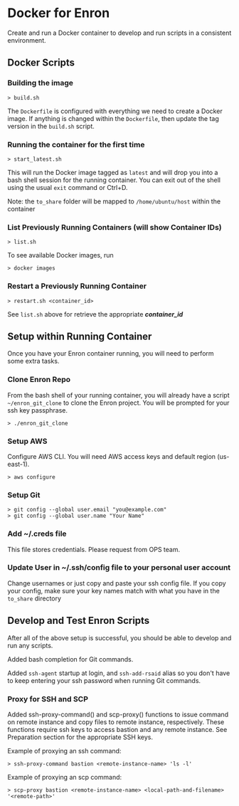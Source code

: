 # Docker for Enron

Create and run a Docker container to develop and run scripts in a consistent environment.


## Docker Scripts

### Building the image

```
> build.sh
```

The `Dockerfile` is configured with everything we need to create a Docker image. If anything is changed within the `Dockerfile`, then update the tag version in the `build.sh` script.

### Running the container for the first time

```
> start_latest.sh
```

This will run the Docker image tagged as `latest` and will drop you into a bash shell session for the running container. You can exit out of the shell using the usual `exit` command or Ctrl+D.

Note: the `to_share` folder will be mapped to `/home/ubuntu/host` within the container

### List Previously Running Containers (will show Container IDs)

```
> list.sh
```

To see available Docker images, run

```
> docker images
```

### Restart a Previously Running Container

```
> restart.sh <container_id>
```

See `list.sh` above for retrieve the appropriate ___container_id___

## Setup within Running Container

Once you have your Enron container running, you will need to perform some extra tasks.

### Clone Enron Repo

From the bash shell of your running container, you will already have a script `~/enron_git_clone` to clone the Enron project. You will be prompted for your ssh key passphrase.

```
> ./enron_git_clone
```

### Setup AWS

Configure AWS CLI. You will need AWS access keys and default region (us-east-1).

```
> aws configure
```

### Setup Git

```
> git config --global user.email "you@example.com"
> git config --global user.name "Your Name"
```

### Add ~/.creds file

This file stores credentials. Please request from OPS team.

### Update User in ~/.ssh/config file to your personal user account

Change usernames or just copy and paste your ssh config file. If you copy your config, make sure your key names match with what you have in the `to_share` directory


## Develop and Test Enron Scripts

After all of the above setup is successful, you should be able to develop and run any scripts.

Added bash completion for Git commands.

Added `ssh-agent` startup at login, and `ssh-add-rsaid` alias so you don't have to keep entering your ssh password when running Git commands.

### Proxy for SSH and SCP

Added ssh-proxy-command() and scp-proxy() functions to issue command on remote instance and copy files to remote instance, respectively. These functions require ssh keys to access bastion and any remote instance. See Preparation section for the appropriate SSH keys.

Example of proxying an ssh command:

```
> ssh-proxy-command bastion <remote-instance-name> 'ls -l'

```

Example of proxying an scp command:

```
> scp-proxy bastion <remote-instance-name> <local-path-and-filename> '<remote-path>'
```
